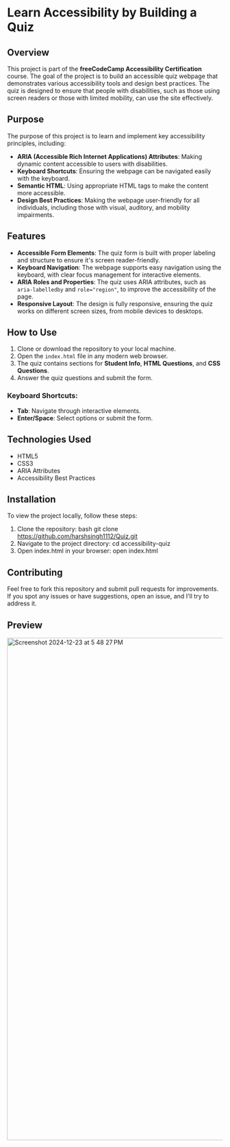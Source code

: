 # Learn Accessibility by Building a Quiz

## Overview

This project is part of the **freeCodeCamp Accessibility Certification** course. The goal of the project is to build an accessible quiz webpage that demonstrates various accessibility tools and design best practices. The quiz is designed to ensure that people with disabilities, such as those using screen readers or those with limited mobility, can use the site effectively.

## Purpose

The purpose of this project is to learn and implement key accessibility principles, including:

- **ARIA (Accessible Rich Internet Applications) Attributes**: Making dynamic content accessible to users with disabilities.
- **Keyboard Shortcuts**: Ensuring the webpage can be navigated easily with the keyboard.
- **Semantic HTML**: Using appropriate HTML tags to make the content more accessible.
- **Design Best Practices**: Making the webpage user-friendly for all individuals, including those with visual, auditory, and mobility impairments.

## Features

- **Accessible Form Elements**: The quiz form is built with proper labeling and structure to ensure it's screen reader-friendly.
- **Keyboard Navigation**: The webpage supports easy navigation using the keyboard, with clear focus management for interactive elements.
- **ARIA Roles and Properties**: The quiz uses ARIA attributes, such as `aria-labelledby` and `role="region"`, to improve the accessibility of the page.
- **Responsive Layout**: The design is fully responsive, ensuring the quiz works on different screen sizes, from mobile devices to desktops.

## How to Use

1. Clone or download the repository to your local machine.
2. Open the `index.html` file in any modern web browser.
3. The quiz contains sections for **Student Info**, **HTML Questions**, and **CSS Questions**.
4. Answer the quiz questions and submit the form.

### Keyboard Shortcuts:

- **Tab**: Navigate through interactive elements.
- **Enter/Space**: Select options or submit the form.

## Technologies Used

- HTML5
- CSS3
- ARIA Attributes
- Accessibility Best Practices

## Installation

To view the project locally, follow these steps:

1. Clone the repository:
   bash
   git clone https://github.com/harshsingh1112/Quiz.git
2. Navigate to the project directory:
   cd accessibility-quiz
3. Open index.html in your browser:
   open index.html

## Contributing

Feel free to fork this repository and submit pull requests for improvements. If you spot any issues or have suggestions, open an issue, and I'll try to address it.




## Preview

<img width="1174" alt="Screenshot 2024-12-23 at 5 48 27 PM" src="https://github.com/user-attachments/assets/5de2ca91-e484-4acc-8f2d-268911d41d9e" />

